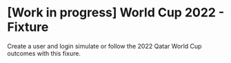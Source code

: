 # [Work in progress] World Cup 2022 - Fixture

Create a user and login simulate or follow the 2022 Qatar World Cup outcomes with this fixure.
